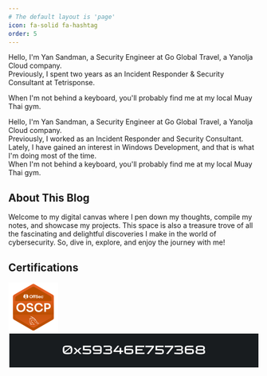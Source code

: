 ```yaml
---
# The default layout is 'page'
icon: fa-solid fa-hashtag
order: 5
---
```


Hello, I'm Yan Sandman, a Security Engineer at Go Global Travel, a Yanolja Cloud company.<br> Previously, I spent two years as an Incident Responder & Security Consultant at Tetrisponse. 

When I'm not behind a keyboard, you'll probably find me at my local Muay Thai gym.

Hello, I'm Yan Sandman, a Security Engineer at Go Global Travel, a Yanolja Cloud company.<br>Previously, I worked as an Incident Responder and Security Consultant.<br>
Lately, I have gained an interest in Windows Development, and that is what I'm doing most of the time.<br> When I'm not behind a keyboard, you'll probably find me at my local Muay Thai gym.



## About This Blog

Welcome to my digital canvas where I pen down my thoughts, compile my notes, and showcase my projects. This space is also a treasure trove of all the fascinating and delightful discoveries I make in the world of cybersecurity. So, dive in, explore, and enjoy the journey with me!

## Certifications

<div style="float:left;">
  <a href="https://www.credential.net/b5f685ea-9adb-4c0e-a1e8-cf4b0e692483#gs.5rpk66" target="_blank">
    <img width="100" src="/assets/img/logos/oscp.png" alt="OSCP Certification Logo">
  </a>
</div>

<!-- Clear float -->
<div style="clear:both;"></div>

<!-- Your new gif at the end of the page -->
<div style="text-align:center;">
  <img width="500" src="/assets/img/logos/ezgif-1-5675809a46.gif" alt="Logo GIF">
</div>
